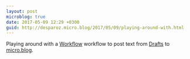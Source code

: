```yaml
---
layout: post
microblog: true
date: 2017-05-09 12:29 +0300
guid: http://desparoz.micro.blog/2017/05/09/playing-around-with.html
---
```

Playing around with a [Workflow](https://itunes.apple.com/au/app/workflow-powerful-automation-made-simple/id915249334?mt=8&uo=4&at=11l4Ky) workflow to post text from [Drafts](https://itunes.apple.com/au/app/drafts-quickly-capture-notes-share-anywhere/id905337691?mt=8&uo=4&at=11l4Ky) to [micro.blog](http://micro.blog/desparoz). 
